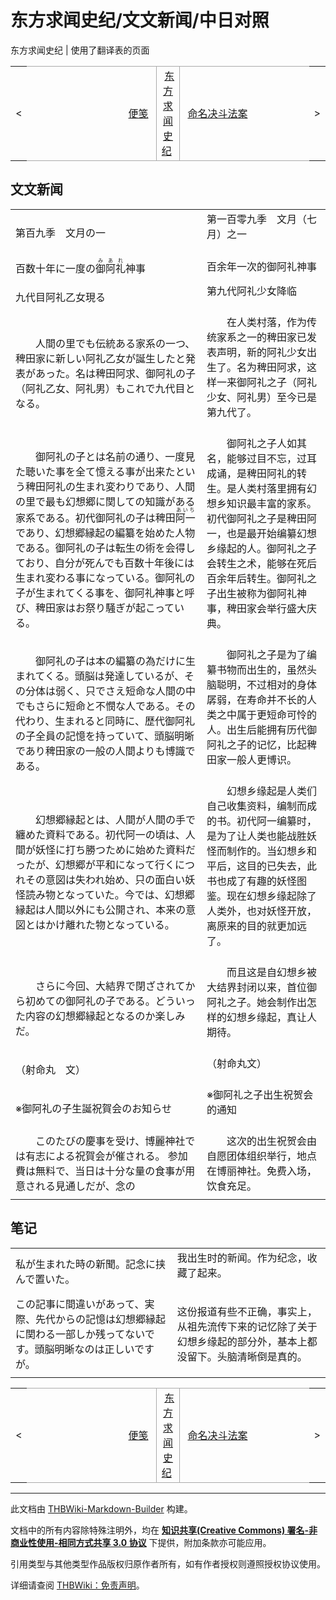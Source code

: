 # 东方求闻史纪/文文新闻/中日对照

<!-- source html: G:\repos\THBWiki-Markdown-Builder\THBWikiMarkdown\Temp\main\1\18\ns0%3A%E4%B8%9C%E6%96%B9%E6%B1%82%E9%97%BB%E5%8F%B2%E7%BA%AA%2F%E6%96%87%E6%96%87%E6%96%B0%E9%97%BB%2F%E4%B8%AD%E6%97%A5%E5%AF%B9%E7%85%A7.html -->

东方求闻史纪 | 使用了翻译表的页面

<center>

<table>
<tbody><tr>
<td>&lt;
</td>
<td style="border-top: 1px solid #aaaaaa; border-bottom: 1px solid #aaaaaa; width: 50%; text-align: right"><a href="./东方求闻史纪-便笺-中日对照.md" title="东方求闻史纪/便笺/中日对照">便笺</a>&#160;
</td>
<td style="text-align: center; border-left: 1px solid #aaaaaa; border-right: 1px solid #aaaaaa; border-top: 1px solid #aaaaaa; border-bottom: 1px solid #aaaaaa;">&#160;<a href="./东方求闻史纪.md" title="东方求闻史纪">东方求闻史纪</a>&#160;
</td>
<td style="border-top: 1px solid #aaaaaa; border-bottom: 1px solid #aaaaaa; width: 50%; text-align: left">&#160;<a href="./东方求闻史纪-命名决斗法案-中日对照.md" title="东方求闻史纪/命名决斗法案/中日对照">命名决斗法案</a>
</td>
<td>&gt;
</td></tr></tbody></table>

  
</center>

## 文文新闻

<table><tbody><tr class="tt-content-header" id="文文新闻-1" data-pos="&#91;&quot;\u6587\u6587\u65b0\u95fb&quot;,1&#93;"><td class="tt-jah" lang="ja"><div class="poem">第百九季　文月の一</div></td><td class="tt-zhh" lang="zh"><div class="poem">第一百零九季　文月（七月）之一<br><br></div></td></tr><tr class="tt-content-header" id="文文新闻-2" data-pos="&#91;&quot;\u6587\u6587\u65b0\u95fb&quot;,2&#93;"><td class="tt-jah" lang="ja"><div class="poem">百数十年に一度の<ruby lang="ja"><rb>御阿礼</rb><rp> (</rp><rt>みあれ</rt><rp>) </rp></ruby>神事</div></td><td class="tt-zhh" lang="zh"><div class="poem">百余年一次的御阿礼神事<br></div></td></tr><tr class="tt-text-header" id="文文新闻-3" data-pos="&#91;&quot;\u6587\u6587\u65b0\u95fb&quot;,3&#93;"><td colspan="2" class="tt-text" lang="zh"><div class="poem"></div></td></tr><tr class="tt-content-header" id="文文新闻-4" data-pos="&#91;&quot;\u6587\u6587\u65b0\u95fb&quot;,4&#93;"><td class="tt-jah" lang="ja"><div class="poem">九代目阿礼乙女現る</div></td><td class="tt-zhh" lang="zh"><div class="poem">第九代阿礼少女降临<br><br></div></td></tr><tr class="tt-content" id="文文新闻-5" data-pos="&#91;&quot;\u6587\u6587\u65b0\u95fb&quot;,5&#93;"><td class="tt-ja" lang="ja"><div class="poem">　　人間の里でも伝統ある家系の一つ、稗田家に新しい阿礼乙女が誕生したと発表があった。名は稗田阿求、御阿礼の子（阿礼乙女、阿礼男）もこれで九代目となる。</div></td><td class="tt-zh" lang="zh"><div class="poem">　　在人类村落，作为传统家系之一的稗田家已发表声明，新的阿礼少女出生了。名为稗田阿求，这样一来御阿礼之子（阿礼少女、阿礼男）至今已是第九代了。<br><br></div></td></tr><tr class="tt-content" id="文文新闻-6" data-pos="&#91;&quot;\u6587\u6587\u65b0\u95fb&quot;,6&#93;"><td class="tt-ja" lang="ja"><div class="poem">　　御阿礼の子とは名前の通り、一度見た聴いた事を全て憶える事が出来たという稗田阿礼の生まれ変わりであり、人間の里で最も幻想郷に関しての知識がある家系である。初代御阿礼の子は稗田<ruby lang="ja"><rb>阿一</rb><rp> (</rp><rt>あいち</rt><rp>) </rp></ruby>であり、幻想郷縁起の編纂を始めた人物である。御阿礼の子は転生の術を会得しており、自分が死んでも百数十年後には生まれ変わる事になっている。御阿礼の子が生まれてくる事を、御阿礼神事と呼び、稗田家はお祭り騒ぎが起こっている。</div></td><td class="tt-zh" lang="zh"><div class="poem">　　御阿礼之子人如其名，能够过目不忘，过耳成诵，是稗田阿礼的转生。是人类村落里拥有幻想乡知识最丰富的家系。初代御阿礼之子是稗田阿一，也是最开始编纂幻想乡缘起的人。御阿礼之子会转生之术，能够在死后百余年后转生。御阿礼之子出生被称为御阿礼神事，稗田家会举行盛大庆典。<br><br></div></td></tr><tr class="tt-content" id="文文新闻-7" data-pos="&#91;&quot;\u6587\u6587\u65b0\u95fb&quot;,7&#93;"><td class="tt-ja" lang="ja"><div class="poem">　　御阿礼の子は本の編纂の為だけに生まれてくる。頭脳は発達しているが、その分体は弱く、只でさえ短命な人間の中でもさらに短命と不憫な人である。その代わり、生まれると同時に、歴代御阿礼の子全員の記憶を持っていて、頭脳明晰であり稗田家の一般の人間よりも博識である。</div></td><td class="tt-zh" lang="zh"><div class="poem">　　御阿礼之子是为了编纂书物而出生的，虽然头脑聪明，不过相对的身体孱弱，在寿命并不长的人类之中属于更短命可怜的人。出生后能拥有历代御阿礼之子的记忆，比起稗田家一般人更博识。<br><br></div></td></tr><tr class="tt-content" id="文文新闻-8" data-pos="&#91;&quot;\u6587\u6587\u65b0\u95fb&quot;,8&#93;"><td class="tt-ja" lang="ja"><div class="poem">　　幻想郷縁起とは、人間が人間の手で纏めた資料である。初代阿一の頃は、人間が妖怪に打ち勝つために始めた資料だったが、幻想郷が平和になって行くにつれその意図は失われ始め、只の面白い妖怪読み物となっていた。今では、幻想郷縁起は人間以外にも公開され、本来の意図とはかけ離れた物となっている。</div></td><td class="tt-zh" lang="zh"><div class="poem">　　幻想乡缘起是人类们自己收集资料，编制而成的书。初代阿一编纂时，是为了让人类也能战胜妖怪而制作的。当幻想乡和平后，这目的已失去，此书也成了有趣的妖怪图鉴。现在幻想乡缘起除了人类外，也对妖怪开放，离原来的目的就更加远了。<br><br></div></td></tr><tr class="tt-content" id="文文新闻-9" data-pos="&#91;&quot;\u6587\u6587\u65b0\u95fb&quot;,9&#93;"><td class="tt-ja" lang="ja"><div class="poem">　　さらに今回、大結界で閉ざされてから初めての御阿礼の子である。どういった内容の幻想郷縁起となるのか楽しみだ。</div></td><td class="tt-zh" lang="zh"><div class="poem">　　而且这是自幻想乡被大结界封闭以来，首位御阿礼之子。她会制作出怎样的幻想乡缘起，真让人期待。<br><br></div></td></tr><tr class="tt-content" id="文文新闻-10" data-pos="&#91;&quot;\u6587\u6587\u65b0\u95fb&quot;,10&#93;"><td class="tt-ja" lang="ja"><div class="poem">（射命丸　文）</div></td><td class="tt-zh" lang="zh"><div class="poem">（射命丸文）<br><br></div></td></tr><tr class="tt-content" id="文文新闻-11" data-pos="&#91;&quot;\u6587\u6587\u65b0\u95fb&quot;,11&#93;"><td class="tt-ja" lang="ja"><div class="poem">※御阿礼の子生誕祝賀会のお知らせ　</div></td><td class="tt-zh" lang="zh"><div class="poem">※御阿礼之子出生祝贺会的通知<br><br></div></td></tr><tr class="tt-content" id="文文新闻-12" data-pos="&#91;&quot;\u6587\u6587\u65b0\u95fb&quot;,12&#93;"><td class="tt-ja" lang="ja"><div class="poem">　　このたびの慶事を受け、博麗神社では有志による祝賀会が催される。 参加費は無料で、当日は十分な量の食事が用意される見通しだが、念の</div></td><td class="tt-zh" lang="zh"><div class="poem">　　这次的出生祝贺会由自愿团体组织举行，地点在博丽神社。免费入场，饮食充足。</div></td></tr><tr class="tt-text-header" id="文文新闻-13" data-pos="&#91;&quot;\u6587\u6587\u65b0\u95fb&quot;,13&#93;"><td colspan="2" class="tt-text" lang="zh"><div class="poem"></div></td></tr></tbody></table>



## 笔记

<table><tbody><tr class="tt-content" id="笔记-1" data-pos="&#91;&quot;\u7b14\u8bb0&quot;,1&#93;"><td class="tt-ja" lang="ja"><div class="poem">私が生まれた時の新聞。記念に挟んで置いた。</div></td><td class="tt-zh" lang="zh"><div class="poem">我出生时的新闻。作为纪念，收藏了起来。<br><br></div></td></tr><tr class="tt-content" id="笔记-2" data-pos="&#91;&quot;\u7b14\u8bb0&quot;,2&#93;"><td class="tt-ja" lang="ja"><div class="poem">この記事に間違いがあって、実際、先代からの記憶は幻想郷縁起に関わる一部しか残ってないです。頭脳明晰なのは正しいですが。</div></td><td class="tt-zh" lang="zh"><div class="poem">这份报道有些不正确，事实上，从祖先流传下来的记忆除了关于幻想乡缘起的部分外，基本上都没留下。头脑清晰倒是真的。</div></td></tr><tr class="tt-text-header" id="笔记-3" data-pos="&#91;&quot;\u7b14\u8bb0&quot;,3&#93;"><td colspan="2" class="tt-text" lang="zh"><div class="poem"></div></td></tr></tbody></table>


<center>

<table>
<tbody><tr>
<td>&lt;
</td>
<td style="border-top: 1px solid #aaaaaa; border-bottom: 1px solid #aaaaaa; width: 50%; text-align: right"><a href="./东方求闻史纪-便笺-中日对照.md" title="东方求闻史纪/便笺/中日对照">便笺</a>&#160;
</td>
<td style="text-align: center; border-left: 1px solid #aaaaaa; border-right: 1px solid #aaaaaa; border-top: 1px solid #aaaaaa; border-bottom: 1px solid #aaaaaa;">&#160;<a href="./东方求闻史纪.md" title="东方求闻史纪">东方求闻史纪</a>&#160;
</td>
<td style="border-top: 1px solid #aaaaaa; border-bottom: 1px solid #aaaaaa; width: 50%; text-align: left">&#160;<a href="./东方求闻史纪-命名决斗法案-中日对照.md" title="东方求闻史纪/命名决斗法案/中日对照">命名决斗法案</a>
</td>
<td>&gt;
</td></tr></tbody></table>

  
</center>
  
  

  





---

此文档由 [THBWiki-Markdown-Builder](https://github.com/Delsin-Yu/THBWiki-Markdown-Builder) 构建。

文档中的所有内容除特殊注明外，均在 [**知识共享(Creative Commons) 署名-非商业性使用-相同方式共享 3.0 协议**](https://creativecommons.org/licenses/by-sa/3.0/deed.zh-hans) 下提供，附加条款亦可能应用。

引用类型与其他类型作品版权归原作者所有，如有作者授权则遵照授权协议使用。

详细请查阅 [THBWiki：免责声明](https://thbwiki.cc/THBWiki:%E5%85%8D%E8%B4%A3%E5%A3%B0%E6%98%8E)。

